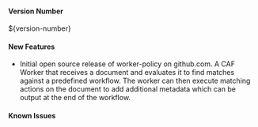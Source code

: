 #### Version Number
${version-number}

#### New Features
* Initial open source release of worker-policy on github.com. A CAF Worker that receives a document and evaluates it to find matches against a predefined workflow. The worker can then execute matching actions on the document to add additional metadata which can be output at the end of the workflow.

#### Known Issues
